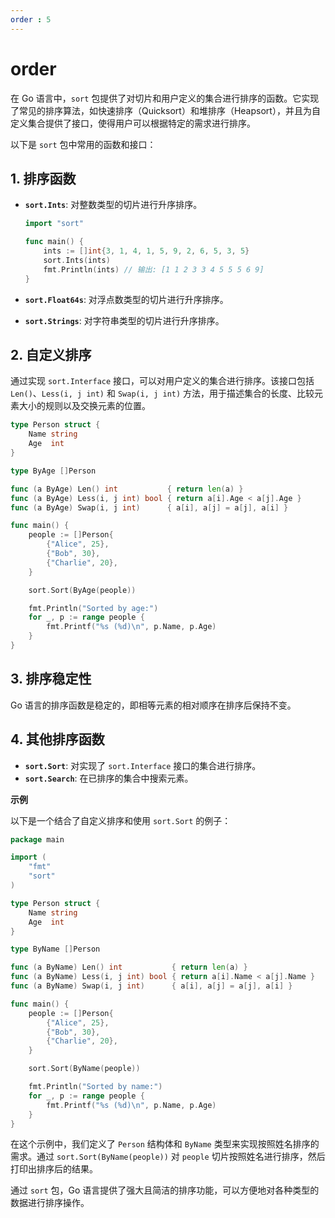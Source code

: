 ```yaml
---
order : 5
---
```


# order 

在 Go 语言中，`sort` 包提供了对切片和用户定义的集合进行排序的函数。它实现了常见的排序算法，如快速排序（Quicksort）和堆排序（Heapsort），并且为自定义集合提供了接口，使得用户可以根据特定的需求进行排序。

以下是 `sort` 包中常用的函数和接口：

## 1. 排序函数

- **`sort.Ints`**: 对整数类型的切片进行升序排序。
  ```go
  import "sort"

  func main() {
      ints := []int{3, 1, 4, 1, 5, 9, 2, 6, 5, 3, 5}
      sort.Ints(ints)
      fmt.Println(ints) // 输出: [1 1 2 3 3 4 5 5 5 6 9]
  }
  ```

- **`sort.Float64s`**: 对浮点数类型的切片进行升序排序。
- **`sort.Strings`**: 对字符串类型的切片进行升序排序。

## 2. 自定义排序

通过实现 `sort.Interface` 接口，可以对用户定义的集合进行排序。该接口包括 `Len()`、`Less(i, j int)` 和 `Swap(i, j int)` 方法，用于描述集合的长度、比较元素大小的规则以及交换元素的位置。

```go
type Person struct {
    Name string
    Age  int
}

type ByAge []Person

func (a ByAge) Len() int           { return len(a) }
func (a ByAge) Less(i, j int) bool { return a[i].Age < a[j].Age }
func (a ByAge) Swap(i, j int)      { a[i], a[j] = a[j], a[i] }

func main() {
    people := []Person{
        {"Alice", 25},
        {"Bob", 30},
        {"Charlie", 20},
    }

    sort.Sort(ByAge(people))

    fmt.Println("Sorted by age:")
    for _, p := range people {
        fmt.Printf("%s (%d)\n", p.Name, p.Age)
    }
}
```

## 3. 排序稳定性

Go 语言的排序函数是稳定的，即相等元素的相对顺序在排序后保持不变。

## 4. 其他排序函数

- **`sort.Sort`**: 对实现了 `sort.Interface` 接口的集合进行排序。
- **`sort.Search`**: 在已排序的集合中搜索元素。

**示例**

以下是一个结合了自定义排序和使用 `sort.Sort` 的例子：

```go
package main

import (
    "fmt"
    "sort"
)

type Person struct {
    Name string
    Age  int
}

type ByName []Person

func (a ByName) Len() int           { return len(a) }
func (a ByName) Less(i, j int) bool { return a[i].Name < a[j].Name }
func (a ByName) Swap(i, j int)      { a[i], a[j] = a[j], a[i] }

func main() {
    people := []Person{
        {"Alice", 25},
        {"Bob", 30},
        {"Charlie", 20},
    }

    sort.Sort(ByName(people))

    fmt.Println("Sorted by name:")
    for _, p := range people {
        fmt.Printf("%s (%d)\n", p.Name, p.Age)
    }
}
```

在这个示例中，我们定义了 `Person` 结构体和 `ByName` 类型来实现按照姓名排序的需求。通过 `sort.Sort(ByName(people))` 对 `people` 切片按照姓名进行排序，然后打印出排序后的结果。

通过 `sort` 包，Go 语言提供了强大且简洁的排序功能，可以方便地对各种类型的数据进行排序操作。